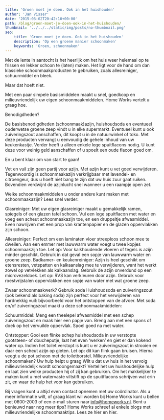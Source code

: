 ```yaml
---
title: 'Groen moet je doen. Ook in het huishouden'
author: 'Jan Visser'
date: '2015-03-02T20:42:10+00:00'
path: /blog/groen-moet-je-doen-ook-in-het-huishouden/
thumbnail: '../../../static/img/posts/no-thumbnail.png'
seo:
    title: 'Groen moet je doen. Ook in het huishouden'
    description: 'Op een groene manier schoonmaken'
    keywords: 'Groen, schoonmaken'
---
```

Met de lente in aantocht is het heerlijk om het huis weer helemaal op te frissen en lekker schoon te (laten) maken. Het ligt voor de hand om dan klassieke schoonmaakproducten te gebruiken, zoals allesreiniger, schuurmiddel en bleek.

Maar dat hoeft niet.

Met een paar simpele basismiddelen maakt u snel, goedkoop en milieuvriendelijk uw eigen schoonmaakmiddelen. Home Works vertelt u graag hoe.

Benodigdheden?

De basisbenodigdheden (schoonmaak)azijn, huishoudsoda en eventueel ouderwetse groene zeep vindt u in elke supermarkt. Eventueel kunt u ook zuiveringszout aanschaffen, dit koopt u in de natuurwinkel of toko. Met deze producten vervangt u eenvoudig de gehele inhoud van uw keukenkastje. Verder heeft u alleen enkele lege spuitflacons nodig. U kunt deze voor weinig geld aanschaffen of u spoelt een oude flacon goed om.

En u bent klaar om van start te gaan!

Vet en vuil zijn geen partij voor azijn. Met azijn kunt u vet goed verwijderen. Tegenwoordig is schoonmaakazijn verkrijgbaar met lavendel- en citroengeur, dus u hoeft niet bang te zijn dat uw huis zuur gaat ruiken. Bovendien verdwijnt de azijnlucht snel wanneer u een raampje open zet.

Welke schoonmaakmiddelen u onder andere kunt maken met schoonmaakazijn? Lees snel verder:

Glasreiniger: Met uw eigen glasreiniger maakt u gemakkelijk ramen, spiegels of een glazen tafel schoon. Vul een lege spuitflacon met water en voeg een scheut schoonmaakazijn toe, en een druppeltje afwasmiddel. Even nawrijven met een prop van krantenpapier en de glazen oppervlakken zijn schoon.

Allesreiniger: Perfect om een laminaten vloer streeploos schoon mee te dweilen. Aan een emmer met lauwwarm water voegt u twee kopjes schoonmaakzijn toe. Let op: Voor kalkhoudende vloeren of tegels is azijn minder geschikt. Gebruik in dat geval een sopje van lauwwarm water en groene zeep. Badkamer- en keukenreiniger: Azijn is heel geschikt om etensresten, vetspatten en kalkaanslag mee te verwijderen, want het werkt zowel op vetvlekken als kalkaanslag. Gebruik de azijn onverdund op een microvezeldoek. Let op: RVS kan verkleuren door azijn. Gebruik voor roestvrijstalen oppervlakken een sopje van water met wat groene zeep.

Zwaar schoonmaakwerk? Gebruik soda Huishoudsoda en zuiveringszout (ook bekend als baking soda) zijn perfect voor het verwijderen van hardnekkig vuil: bijvoorbeeld voor het ontstoppen van de afvoer. Met soda en/of zuiveringszout maakt u deze schoonmaakmiddelen:

Schuurmiddel: Meng een theelepel afwasmiddel met een schep zuiveringszout en maak hier een papje van. Breng aan met een spons of doek op het vervuilde oppervlak. Spoel goed na met water.

Ontstopper: Gooi een flinke schep huishoudsoda in uw verstopte gootsteen- of doucheputje, laat het even ‘werken’ en giet er dan kokend water op. Indien het toilet verstopt is kunt u er zuiveringszout in strooien en daar een scheut azijn op gieten. Let op: dit kan flink gaan bruisen. Hierna veegt u de pot schoon met de toiletborstel. Milieuvriendelijke schoonmaken? Uw hulp helpt u graag Wilt u dat uw huis in het vervolg milieuvriendelijk wordt schoongemaakt? Vertel het uw huishoudelijke hulp en laat zien welke producten hij of zij kan gebruiken. Om het makkelijker te maken kunt u met watervaste viltstift op de spuitflacons schrijven wat erin zit, en waar de hulp het voor kan gebruiken.

Bij vragen kunt u altijd even contact opnemen met uw coördinator. Als u meer informatie wilt, of graag klant wil worden bij Home Works kunt u bellen met 0800-2003 of een e-mail sturen naar info@homeworks.nl. Bent u benieuwd naar nog meer tips? Home Works schreef al enkele blogs met milieuvriendelijke schoonmaaktips. Lees ze hier en hier.
